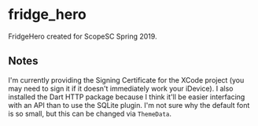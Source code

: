 # fridge_hero

FridgeHero created for ScopeSC Spring 2019.

## Notes

I'm currently providing the Signing Certificate for the XCode project (you may need to sign it if it doesn't immediately work your iDevice). I also installed the Dart HTTP package because I think it'll be easier interfacing with an API than to use the SQLite plugin. I'm not sure why the default font is so small, but this can be changed via `ThemeData`.